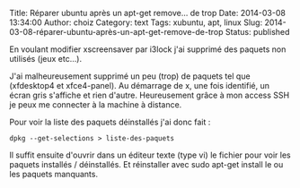 Title: Réparer ubuntu après un apt-get remove… de trop
Date: 2014-03-08 13:34:00
Author: choiz
Category: text
Tags: xubuntu, apt, linux
Slug: 2014-03-08-réparer-ubuntu-après-un-apt-get-remove-de-trop
Status: published

En voulant modifier xscreensaver par i3lock j'ai supprimé des paquets
non utilisés (jeux etc…).

J'ai malheureusement supprimé un peu (trop) de paquets tel que
(xfdesktop4 et xfce4-panel). Au démarrage de x, une fois identifié, un
écran gris s'affiche et rien d'autre. Heureusement grâce à mon access
SSH je peux me connecter à la machine à distance.

Pour voir la liste des paquets déinstallés j'ai donc fait :

    dpkg --get-selections > liste-des-paquets

Il suffit ensuite d'ouvrir dans un éditeur texte (type vi) le fichier
pour voir les paquets installés / déinstallés. Et réinstaller avec sudo
apt-get install le ou les paquets manquants.
